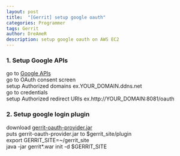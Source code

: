 ```yaml
---
layout: post
title:  "[Gerrit] setup google oauth"
categories: Programmer
tags: Gerrit
author: DreAmeR
description: setup google oauth on AWS EC2
---
```


###  **1. Setup Google APIs**
>
go to [Google APIs][google-apis]  
go to OAuth consent screen  
setup Authorized domains ex.YOUR_DOMAIN.ddns.net  
go to credentials  
setup Authorized redirect URIs ex.http://YOUR_DOMAIN:8081/oauth  

###  **2. Setup google login plugin**
>
download [gerrit-oauth-provider.jar][gettir-google-oauth-link]  
puts gerrit-oauth-provider.jar to $gerrit_site/plugin  
export GERRIT_SITE=~/gerrit_site  
java -jar gerrit*.war init -d $GERRIT_SITE  


[google-apis]: https://console.developers.google.com/apis/dashboard?authuser=0&project=plucky-hue-224009
[gettir-google-oauth-link]: https://github.com/davido/gerrit-oauth-provider/releases/download/v3.0.0/gerrit-oauth-provider.jar

